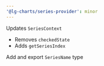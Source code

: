 ```yaml
---
'@lg-charts/series-provider': minor
---
```


Updates `SeriesContext`
  - Removes `checkedState`
  - Adds `getSeriesIndex`

Add and export `SeriesName` type
